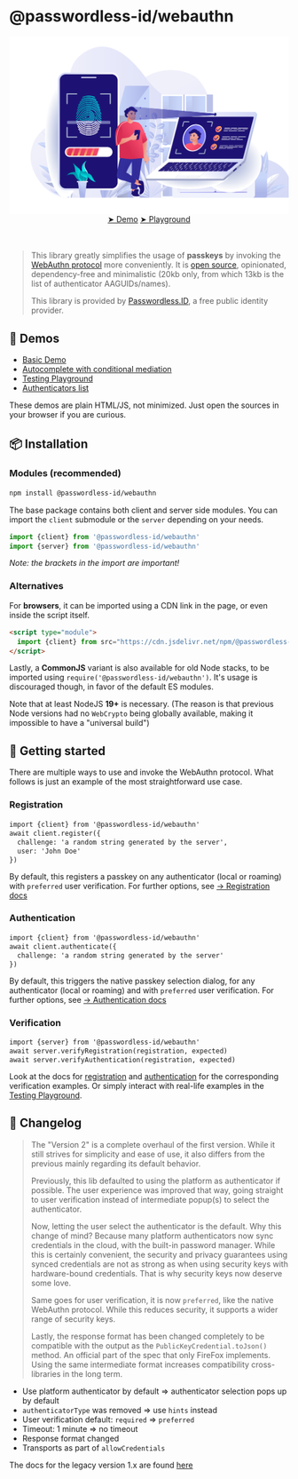 @passwordless-id/webauthn
=========================

![banner](img/banner-biometric-auth.svg)

<center style="margin:-1rem 0 3rem;">
<a href="/demos/basic.html" class="btn btn-primary btn-lg m-3 px-5">&#x27A4; Demo</a>
<a href="/demos/playground.html" class="btn btn-primary btn-lg m-3 px-4">&#x27A4; Playground</a>
</center>

> This library greatly simplifies the usage of **passkeys** by invoking the [WebAuthn protocol](https://w3c.github.io/webauthn/) more conveniently. It is [open source](https://github.com/passwordless-id/webauthn), opinionated, dependency-free and minimalistic (20kb only, from which 13kb is the list of authenticator AAGUIDs/names).
>
> This library is provided by [Passwordless.ID](https://passwordless.id), a free public identity provider.


👀 Demos
---------

- [Basic Demo](/demos/basic.html)
- [Autocomplete with conditional mediation](/demos/conditional-ui.html)
- [Testing Playground](/demos/playground.html)
- [Authenticators list](/demos/authenticators.html)
  
These demos are plain HTML/JS, not minimized. Just open the sources in your browser if you are curious.



📦 Installation
----------------

### Modules (recommended)

```bash
npm install @passwordless-id/webauthn
```

The base package contains both client and server side modules. You can import the `client` submodule or the `server` depending on your needs.

```js
import {client} from '@passwordless-id/webauthn'
import {server} from '@passwordless-id/webauthn'
```

*Note: the brackets in the import are important!*

### Alternatives

For **browsers**, it can be imported using a CDN link in the page, or even inside the script itself.

```html
<script type="module">
  import {client} from src="https://cdn.jsdelivr.net/npm/@passwordless-id/webauthn@2.0.0/dist/webauthn.min.js"
</script>
```

Lastly, a **CommonJS** variant is also available for old Node stacks, to be imported using `require('@passwordless-id/webauthn')`. It's usage is discouraged though, in favor of the default ES modules.

Note that at least NodeJS **19+** is necessary. (The reason is that previous Node versions had no `WebCrypto` being globally available, making it impossible to have a "universal build")


🚀 Getting started
-------------------

There are multiple ways to use and invoke the WebAuthn protocol.
What follows is just an example of the most straightforward use case. 

### Registration

```
import {client} from '@passwordless-id/webauthn'
await client.register({
  challenge: 'a random string generated by the server',
  user: 'John Doe'
})
```

By default, this registers a passkey on any authenticator (local or roaming) with `preferred` user verification. For further options, see [&rarr; Registration docs](/registration/)


### Authentication

```
import {client} from '@passwordless-id/webauthn'
await client.authenticate({
  challenge: 'a random string generated by the server'
})
```

By default, this triggers the native passkey selection dialog, for any authenticator (local or roaming) and with  `preferred` user verification. For further options, see [&rarr; Authentication docs](/authentication/)


### Verification

```
import {server} from '@passwordless-id/webauthn'
await server.verifyRegistration(registration, expected)
await server.verifyAuthentication(registration, expected)
```
Look at the docs for [registration](/registration/) and [authentication](/authentication/) for the corresponding verification examples.
Or simply interact with real-life examples in the [Testing Playground](/demos/playground.html).

<!--

🛠️ A tool vs a solution
------------------------

This library is a tool to implement passkeys for your website. Whether it is the main mechanism or to improve an existing authentication system, it is flexible enough to do both. However, you may also need to...

- Register multiple authenticators per account
- Verify e-mail address upon registration
- Have account recovery mechanisms
- Detect suspicious activity
- Upload a user portrait
- Manage the user profile
- ...and so on

Basically, this library is just a tool to realize something bigger. If you just want to "register" and "authenticate" users without dealing with the intricacies, a "solution" like [Passwordless.ID](https://passwordless.id) would be more suited. It's free and (soon) open source too, so there is no need for you to re-invent the wheel.

-->

📃 Changelog
-------------

> The "Version 2" is a complete overhaul of the first version.
> While it still strives for simplicity and ease of use, it also differs from the previous mainly regarding its default behavior.
>
> Previously, this lib defaulted to using the platform as authenticator if possible.
> The user experience was improved that way, going straight to user verification instead of intermediate popup(s) to select the authenticator.
> 
> Now, letting the user select the authenticator is the default.
> Why this change of mind? Because many platform authenticators now sync credentials in the cloud, with the built-in password manager.
> While this is certainly convenient, the security and privacy guarantees using synced credentials are not as strong as when using security keys with hardware-bound credentials.
> That is why security keys now deserve some love.
>
> Same goes for user verification, it is now `preferred`, like the native WebAuthn protocol.
> While this reduces security, it supports a wider range of security keys.
>
> Lastly, the response format has been changed completely to be compatible with the output as the `PublicKeyCredential.toJson()` method. An official part of the spec that only FireFox implements. Using the same intermediate format increases compatibility cross-libraries in the long term.


- Use platform authenticator by default => authenticator selection pops up by default
- `authenticatorType` was removed => use `hints` instead
- User verification default: `required` => `preferred`
- Timeout: 1 minute => no timeout
- Response format changed
- Transports as part of `allowCredentials`

The docs for the legacy version 1.x are found [here](/version-1)